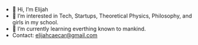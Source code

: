 - 👋 Hi, I’m Elijah
- 👀 I’m interested in Tech, Startups, Theoretical Physics, Philosophy, and girls in my school.
- 🌱 I’m currently learning everthing known to mankind.
- Contact: elijahcaecar@gmail.com

